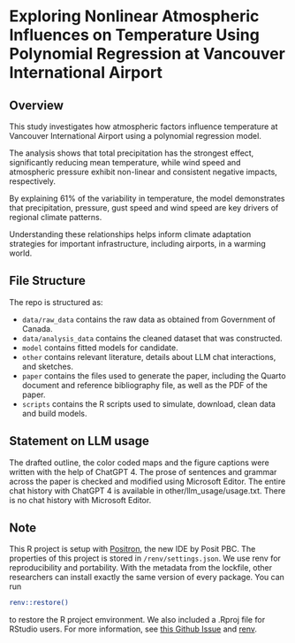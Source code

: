 # Exploring Nonlinear Atmospheric Influences on Temperature Using Polynomial Regression at Vancouver International Airport

## Overview
This study investigates how atmospheric factors influence temperature at Vancouver International Airport using a polynomial regression model.

The analysis shows that total precipitation has the strongest effect, significantly reducing mean temperature, while wind speed and atmospheric pressure exhibit non-linear and consistent negative impacts, respectively. 

By explaining 61% of the variability in temperature, the model demonstrates that precipitation, pressure, gust speed and wind speed are key drivers of regional climate patterns. 

Understanding these relationships helps inform climate adaptation strategies for important infrastructure, including airports, in a warming world.

## File Structure

The repo is structured as:

-   `data/raw_data` contains the raw data as obtained from Government of Canada.
-   `data/analysis_data` contains the cleaned dataset that was constructed.
-   `model` contains fitted models for candidate. 
-   `other` contains relevant literature, details about LLM chat interactions, and sketches.
-   `paper` contains the files used to generate the paper, including the Quarto document and reference bibliography file, as well as the PDF of the paper. 
-   `scripts` contains the R scripts used to simulate, download, clean data and build models.

## Statement on LLM usage

The drafted outline, the color coded maps and the figure captions were written with the help of ChatGPT 4. The prose of sentences and grammar across the paper is checked and modified using Microsoft Editor. The entire chat history with ChatGPT 4 is available in other/llm_usage/usage.txt. There is no chat history with Microsoft Editor.

## Note

This R project is setup with [Positron](https://positron.posit.co/), the new IDE by Posit PBC. The properties of this project is stored in `/renv/settings.json`. We use renv for reproducibility and portability. With the metadata from the lockfile, other researchers can install exactly the same version of every package.
You can run 
```sh
renv::restore()
```
to restore the R project emvironment. We also included a .Rproj file for RStudio users. For more information, see [this Github Issue](https://github.com/posit-dev/positron/discussions/3967) and [renv](https://rstudio.github.io/renv/articles/renv.html).

